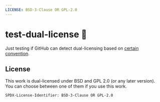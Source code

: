 ```yaml
---
LICENSE: BSD-3-Clause OR GPL-2.0
---
```


# test-dual-license 🤷

Just testing if GitHub can detect dual-licensing based on [certain convention](https://softwareengineering.stackexchange.com/questions/181040/how-to-document-a-dual-open-source-license).

## License

This work is dual-licensed under BSD and GPL 2.0 (or any later version).
You can choose between one of them if you use this work.

`SPDX-License-Identifier: BSD-3-Clause OR GPL-2.0`
